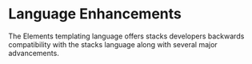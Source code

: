 # Language Enhancements

The Elements templating language offers stacks developers backwards compatibility with the stacks language along with several major advancements.
